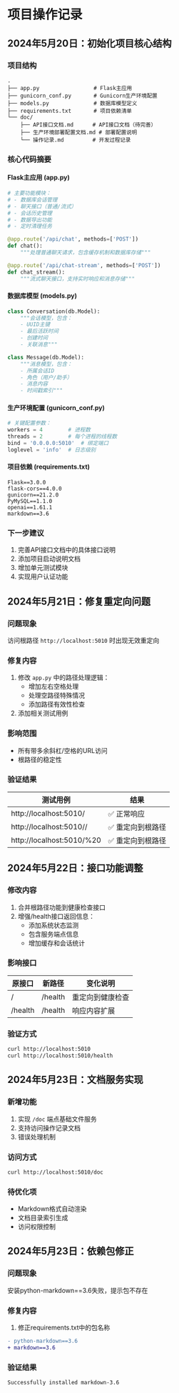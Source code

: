 # 项目操作记录

## 2024年5月20日：初始化项目核心结构

### 项目结构
```
.
├── app.py                 # Flask主应用
├── gunicorn_conf.py       # Gunicorn生产环境配置
├── models.py              # 数据库模型定义
├── requirements.txt       # 项目依赖清单
└── doc/
    ├── API接口文档.md      # API接口文档（待完善）
    ├── 生产环境部署配置文档.md # 部署配置说明
    └── 操作记录.md         # 开发过程记录
```

### 核心代码摘要

#### Flask主应用 (app.py)
```python
# 主要功能模块：
# - 数据库会话管理
# - 聊天接口（普通/流式）
# - 会话历史管理
# - 数据导出功能
# - 定时清理任务

@app.route('/api/chat', methods=['POST'])
def chat():
    """处理普通聊天请求，包含缓存机制和数据库存储"""

@app.route('/api/chat-stream', methods=['POST'])
def chat_stream():
    """流式聊天接口，支持实时响应和消息存储"""
```

#### 数据库模型 (models.py)
```python
class Conversation(db.Model):
    """会话模型，包含：
    - UUID主键
    - 最后活跃时间
    - 创建时间
    - 关联消息"""

class Message(db.Model):
    """消息模型，包含：
    - 所属会话ID
    - 角色（用户/助手）
    - 消息内容
    - 时间戳索引"""
```

#### 生产环境配置 (gunicorn_conf.py)
```python
# 关键配置参数：
workers = 4        # 进程数
threads = 2        # 每个进程的线程数
bind = '0.0.0.0:5010'  # 绑定端口
loglevel = 'info'  # 日志级别
```

#### 项目依赖 (requirements.txt)
```requirements
Flask==3.0.0
flask-cors==4.0.0
gunicorn==21.2.0
PyMySQL==1.1.0
openai==1.61.1
markdown==3.6
```

### 下一步建议
1. 完善API接口文档中的具体接口说明
2. 添加项目启动说明文档
3. 增加单元测试模块
4. 实现用户认证功能

## 2024年5月21日：修复重定向问题

### 问题现象
访问根路径 `http://localhost:5010` 时出现无效重定向

### 修复内容
1. 修改 `app.py` 中的路径处理逻辑：
   - 增加左右空格处理
   - 处理空路径特殊情况
   - 添加路径有效性检查
2. 添加相关测试用例

### 影响范围
- 所有带多余斜杠/空格的URL访问
- 根路径的稳定性

### 验证结果
| 测试用例 | 结果 |
|---------|------|
| http://localhost:5010/ | ✅ 正常响应 |
| http://localhost:5010// | ✅ 重定向到根路径 |
| http://localhost:5010/%20 | ✅ 重定向到根路径 |

## 2024年5月22日：接口功能调整

### 修改内容
1. 合并根路径功能到健康检查接口
2. 增强/health接口返回信息：
   - 添加系统状态监测
   - 包含服务端点信息
   - 增加缓存和会话统计

### 影响接口
| 原接口 | 新路径 | 变化说明 |
|-------|--------|---------|
| /     | /health | 重定向到健康检查 |
| /health | /health | 响应内容扩展 |

### 验证方式
```bash
curl http://localhost:5010
curl http://localhost:5010/health
```

## 2024年5月23日：文档服务实现

### 新增功能
1. 实现 `/doc` 端点基础文件服务
2. 支持访问操作记录文档
3. 错误处理机制

### 访问方式
```bash
curl http://localhost:5010/doc
```

### 待优化项
- Markdown格式自动渲染
- 文档目录索引生成
- 访问权限控制

## 2024年5月23日：依赖包修正

### 问题现象
安装python-markdown==3.6失败，提示包不存在

### 修复内容
1. 修正requirements.txt中的包名称
```diff
- python-markdown==3.6
+ markdown==3.6
```

### 验证结果
```bash
Successfully installed markdown-3.6
```
